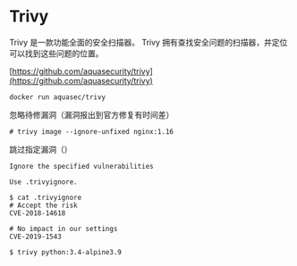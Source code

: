 # Trivy

Trivy 是一款功能全面的安全扫描器。 Trivy 拥有查找安全问题的扫描器，并定位可以找到这些问题的位置。

[https://github.com/aquasecurity/trivy](https://github.com/aquasecurity/trivy)

```
docker run aquasec/trivy
```

忽略待修漏洞（漏洞报出到官方修复有时间差）
```
# trivy image --ignore-unfixed nginx:1.16
```

跳过指定漏洞（）
```
Ignore the specified vulnerabilities

Use .trivyignore.

$ cat .trivyignore
# Accept the risk
CVE-2018-14618

# No impact in our settings
CVE-2019-1543

$ trivy python:3.4-alpine3.9
```
